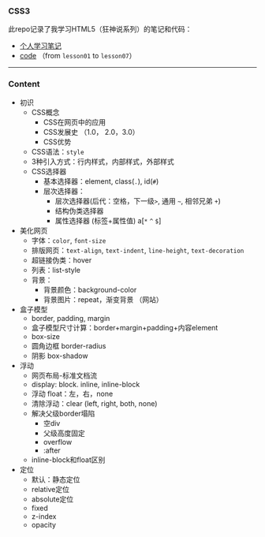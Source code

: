 ### CSS3

此repo记录了我学习HTML5（狂神说系列）的笔记和代码：

- [个人学习笔记](https://github.com/Zidiefeng/CSS_study/tree/master/docs)
- [code](https://github.com/Zidiefeng/CSS_study) （from `lesson01` to `lesson07`）

---

### Content

- 初识
    - CSS概念
        - CSS在网页中的应用
        - CSS发展史 （1.0， 2.0，3.0）
        - CSS优势
    - CSS语法：`style`
    - 3种引入方式：行内样式，内部样式，外部样式
    - CSS选择器
        - 基本选择器：element, class(`.`), id(`#`)
        - 层次选择器：
            - 层次选择器(后代：空格，下一级`>`, 通用 `~`, 相邻兄弟 `+`)
            - 结构伪类选择器
            - 属性选择器 (标签+属性值) a[`*` `^` `$`]
- 美化网页
    - 字体：`color`, `font-size`
    - 排版网页：`text-align`, `text-indent`, `line-height`, `text-decoration`
    - 超链接伪类：hover
    - 列表：list-style
    - 背景：
        - 背景颜色：background-color
        - 背景图片：repeat，渐变背景 （网站）
- 盒子模型
    - border, padding, margin
    - 盒子模型尺寸计算：border+margin+padding+内容element
    - box-size
    - 圆角边框 border-radius
    - 阴影 box-shadow
- 浮动
    - 网页布局-标准文档流
    - display: block. inline, inline-block
    - 浮动 float：左，右，none
    - 清除浮动：clear (left, right, both, none)
    - 解决父级border塌陷
        - 空div
        - 父级高度固定
        - overflow
        - :after
    - inline-block和float区别
- 定位
    - 默认：静态定位
    - relative定位
    - absolute定位
    - fixed
    - z-index
    - opacity
